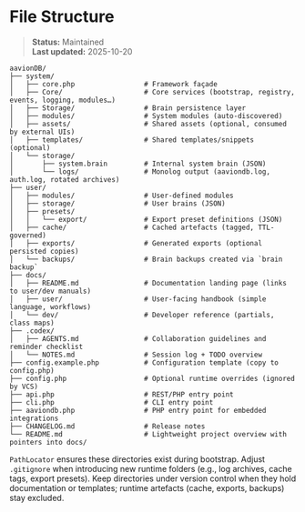 # File Structure

> **Status:** Maintained  
> **Last updated:** 2025-10-20

```
aavionDB/
├── system/
│   ├── core.php                 # Framework façade
│   ├── Core/                    # Core services (bootstrap, registry, events, logging, modules…)
│   ├── Storage/                 # Brain persistence layer
│   ├── modules/                 # System modules (auto-discovered)
│   ├── assets/                  # Shared assets (optional, consumed by external UIs)
│   ├── templates/               # Shared templates/snippets (optional)
│   └── storage/
│       ├── system.brain         # Internal system brain (JSON)
│       └── logs/                # Monolog output (aaviondb.log, auth.log, rotated archives)
├── user/
│   ├── modules/                 # User-defined modules
│   ├── storage/                 # User brains (JSON)
│   ├── presets/
│   │   └── export/              # Export preset definitions (JSON)
│   ├── cache/                   # Cached artefacts (tagged, TTL-governed)
│   ├── exports/                 # Generated exports (optional persisted copies)
│   └── backups/                 # Brain backups created via `brain backup`
├── docs/
│   ├── README.md                # Documentation landing page (links to user/dev manuals)
│   ├── user/                    # User-facing handbook (simple language, workflows)
│   └── dev/                     # Developer reference (partials, class maps)
├── .codex/
│   ├── AGENTS.md                # Collaboration guidelines and reminder checklist
│   └── NOTES.md                 # Session log + TODO overview
├── config.example.php           # Configuration template (copy to config.php)
├── config.php                   # Optional runtime overrides (ignored by VCS)
├── api.php                      # REST/PHP entry point
├── cli.php                      # CLI entry point
├── aaviondb.php                 # PHP entry point for embedded integrations
├── CHANGELOG.md                 # Release notes
└── README.md                    # Lightweight project overview with pointers into docs/
```

`PathLocator` ensures these directories exist during bootstrap. Adjust `.gitignore` when introducing new runtime folders (e.g., log archives, cache tags, export presets). Keep directories under version control when they hold documentation or templates; runtime artefacts (cache, exports, backups) stay excluded.
